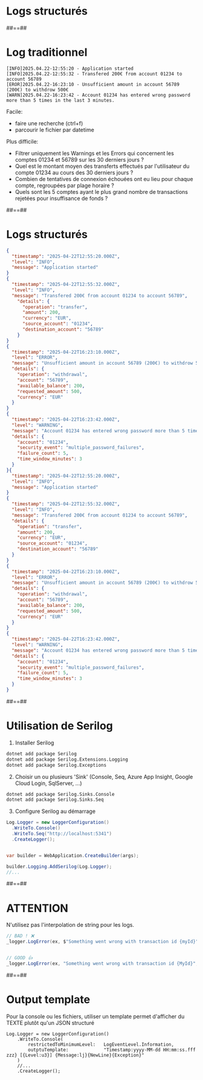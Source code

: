 <!-- .slide: class="transition-bg-sfeir-2" -->

# Logs structurés

##==##

# Log traditionnel

```text
[INFO]2025.04.22-12:55:20 - Application started
[INFO]2025.04.22-12:55:32 - Transfered 200€ from account 01234 to account 56789
[EROR]2025.04.22-16:23:10 - Unsufficient amount in account 56789 (200€) to withdrow 500€
[WARN]2025.04.22-16:23:42 - Account 01234 has entered wrong password more than 5 times in the last 3 minutes.
```

Facile:

- faire une recherche (ctrl+f)
- parcourir le fichier par datetime
<!-- .element: class="list-fragment" -->

Plus difficile:

- Filtrer uniquement les Warnings et les Errors qui concernent les comptes 01234 et 56789 sur les 30 derniers jours ?
- Quel est le montant moyen des transferts effectués par l'utilisateur du compte 01234 au cours des 30 derniers jours ?
- Combien de tentatives de connexion échouées ont eu lieu pour chaque compte, regroupées par plage horaire ?
- Quels sont les 5 comptes ayant le plus grand nombre de transactions rejetées pour insuffisance de fonds ?
<!-- .element: class="list-fragment" -->

##==##

# Logs structurés

<!-- .slide: class="with-code" -->

```json
{
  "timestamp": "2025-04-22T12:55:20.000Z",
  "level": "INFO",
  "message": "Application started"
}
{
  "timestamp": "2025-04-22T12:55:32.000Z",
  "level": "INFO",
  "message": "Transfered 200€ from account 01234 to account 56789",
    "details": {
      "operation": "transfer",
      "amount": 200,
      "currency": "EUR",
      "source_account": "01234",
      "destination_account": "56789"
    }
}
{
  "timestamp": "2025-04-22T16:23:10.000Z",
  "level": "ERROR",
  "message": "Unsufficient amount in account 56789 (200€) to withdrow 500€",
  "details": {
    "operation": "withdrawal",
    "account": "56789",
    "available_balance": 200,
    "requested_amount": 500,
    "currency": "EUR"
  }
}
{
  "timestamp": "2025-04-22T16:23:42.000Z",
  "level": "WARNING",
  "message": "Account 01234 has entered wrong password more than 5 times in the last 3 minutes.",
  "details": {
    "account": "01234",
    "security_event": "multiple_password_failures",
    "failure_count": 5,
    "time_window_minutes": 3
  }
}{
  "timestamp": "2025-04-22T12:55:20.000Z",
  "level": "INFO",
  "message": "Application started"
}
{
  "timestamp": "2025-04-22T12:55:32.000Z",
  "level": "INFO",
  "message": "Transfered 200€ from account 01234 to account 56789",
  "details": {
    "operation": "transfer",
    "amount": 200,
    "currency": "EUR",
    "source_account": "01234",
    "destination_account": "56789"
  }
}
{
  "timestamp": "2025-04-22T16:23:10.000Z",
  "level": "ERROR",
  "message": "Unsufficient amount in account 56789 (200€) to withdrow 500€",
  "details": {
    "operation": "withdrawal",
    "account": "56789",
    "available_balance": 200,
    "requested_amount": 500,
    "currency": "EUR"
  }
}
{
  "timestamp": "2025-04-22T16:23:42.000Z",
  "level": "WARNING",
  "message": "Account 01234 has entered wrong password more than 5 times in the last 3 minutes.",
  "details": {
    "account": "01234",
    "security_event": "multiple_password_failures",
    "failure_count": 5,
    "time_window_minutes": 3
  }
}
```

##==##

# Utilisation de Serilog

1. Installer Serilog

```bash
dotnet add package Serilog
dotnet add package Serilog.Extensions.Logging
dotnet add package Serilog.Exceptions
```

2. Choisir un ou plusieurs 'Sink' (Console, Seq, Azure App Insight, Google Cloud Login, SqlServer, ...)

```bash
dotnet add package Serilog.Sinks.Console
dotnet add package Serilog.Sinks.Seq
```

3. Configure Serilog au démarrage

```csharp
Log.Logger = new LoggerConfiguration()
  .WriteTo.Console()
  .WriteTo.Seq("http://localhost:5341")
  .CreateLogger();


var builder = WebApplication.CreateBuilder(args);

builder.Logging.AddSerilog(Log.Logger);
//...
```

##==##

# ATTENTION

N'utilisez pas l'interpolation de string pour les logs.

```csharp
// BAD ! ❌
_logger.LogError(ex, $"Something went wrong with transaction id {myId}");


// GOOD 👍
_logger.LogError(ex, "Something went wrong with transaction id {MyId}", myId);
```

##==##

# Output template

Pour la console ou les fichiers, utiliser un template permet d'afficher du TEXTE plutôt qu'un JSON structuré

```csharp[0|4]
Log.Logger = new LoggerConfiguration()
    .WriteTo.Console(
        restrictedToMinimumLevel:   LogEventLevel.Information,
        outptuTemplate:             "Timestamp:yyyy-MM-dd HH:mm:ss.fff zzz} [{Level:u3}] {Message:lj}{NewLine}{Exception}"
    )
    //...
    .CreateLogger();
```
